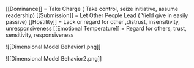 
[[Dominance]]   = Take Charge ( Take control, seize initiative, assume readership)
[[Submission]]  = Let Other People Lead ( Yield give in easily passive)
[[Hostility]]        = Lack or regard for other ,distrust, insensitivity, unresponsiveness
[[Emotional Temperature]]    = Regard for others, trust, sensitivity, responsiveness


![[Dimensional Model Behavior1.png]]



![[Dimensional Model Behavior2.png]]




